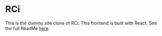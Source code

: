 # RCi 

This is the dummy site clone of RCi. This frontend is built with React.
See the full ReadMe [here](https://github.com/zanegriffin/capstone_for_GA).